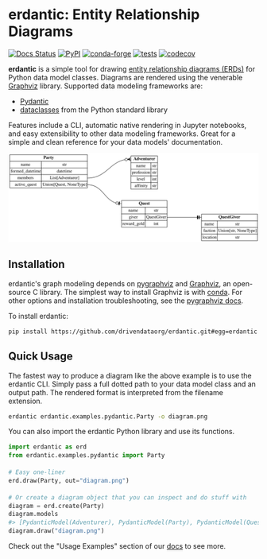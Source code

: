 # erdantic: Entity Relationship Diagrams

[![Docs Status](https://img.shields.io/badge/docs-latest-blueviolet)](https://erdantic.drivendata.org/)
[![PyPI](https://img.shields.io/pypi/v/erdantic.svg)](https://pypi.org/project/erdantic/)
[![conda-forge](https://img.shields.io/conda/vn/conda-forge/erdantic.svg)](https://anaconda.org/conda-forge/erdantic)
[![tests](https://github.com/drivendataorg/erdantic/workflows/tests/badge.svg?branch=main)](https://github.com/drivendataorg/erdantic/actions?query=workflow%3Atests+branch%3Amain)
[![codecov](https://codecov.io/gh/drivendataorg/erdantic/branch/main/graph/badge.svg)](https://codecov.io/gh/drivendataorg/erdantic)

**erdantic** is a simple tool for drawing [entity relationship diagrams (ERDs)](https://en.wikipedia.org/wiki/Data_modeling#Entity%E2%80%93relationship_diagrams) for Python data model classes. Diagrams are rendered using the venerable [Graphviz](https://graphviz.org/) library. Supported data modeling frameworks are:

- [Pydantic](https://pydantic-docs.helpmanual.io/)
- [dataclasses](https://docs.python.org/3/library/dataclasses.html) from the Python standard library

Features include a CLI, automatic native rendering in Jupyter notebooks, and easy extensibility to other data modeling frameworks. Great for a simple and clean reference for your data models' documentation.

![Example diagram created by erdantic](docs/docs/examples/pydantic.svg)

## Installation

erdantic's graph modeling depends on [pygraphviz](https://pygraphviz.github.io/documentation/stable/index.html) and [Graphviz](https://graphviz.org/), an open-source C library. The simplest way to install Graphviz is with [conda](https://anaconda.org/conda-forge/graphviz). For other options and installation troubleshooting, see the [pygraphviz docs](https://pygraphviz.github.io/documentation/stable/install.html).

To install erdantic:

```bash
pip install https://github.com/drivendataorg/erdantic.git#egg=erdantic
```

## Quick Usage

The fastest way to produce a diagram like the above example is to use the erdantic CLI. Simply pass a full dotted path to your data model class and an output path. The rendered format is interpreted from the filename extension.

```bash
erdantic erdantic.examples.pydantic.Party -o diagram.png
```

You can also import the erdantic Python library and use its functions.

```python
import erdantic as erd
from erdantic.examples.pydantic import Party

# Easy one-liner
erd.draw(Party, out="diagram.png")

# Or create a diagram object that you can inspect and do stuff with
diagram = erd.create(Party)
diagram.models
#> [PydanticModel(Adventurer), PydanticModel(Party), PydanticModel(Quest), PydanticModel(QuestGiver)]
diagram.draw("diagram.png")
```

Check out the "Usage Examples" section of our [docs](https://erdantic.drivendata.org/) to see more.
